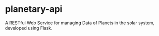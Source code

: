 # planetary-api

A RESTful Web Service for managing Data of Planets in the solar system, developed using Flask.
